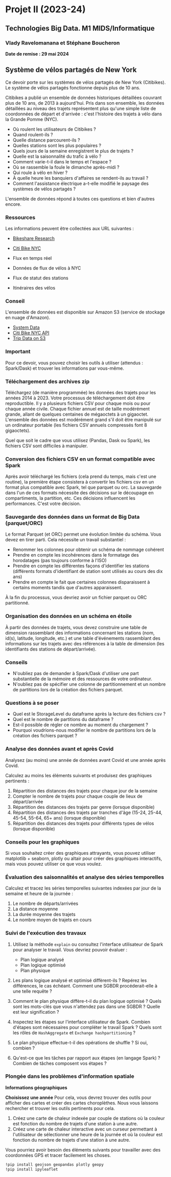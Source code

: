 # Projet II (2023-24)
## Technologies Big Data. M1 MIDS/Informatique

### Vlady Ravelomanana et Stéphane Boucheron

**Date de remise : 29 mai 2024**

## Système de vélos partagés de New York

Ce devoir porte sur les systèmes de vélos partagés de New York (Citibikes). Le système de vélos partagés fonctionne depuis plus de 10 ans.

Citibikes a publié un ensemble de données historiques détaillées couvrant plus de 10 ans, de 2013 à aujourd'hui. Pris dans son ensemble, les données détaillées au niveau des trajets représentent plus qu'une simple liste de coordonnées de départ et d'arrivée : c'est l'histoire des trajets à vélo dans la Grande Pomme (NYC).

- Où roulent les utilisateurs de Citibikes ?
- Quand roulent-ils ?
- Quelle distance parcourent-ils ?
- Quelles stations sont les plus populaires ?
- Quels jours de la semaine enregistrent le plus de trajets ?
- Quelle est la saisonnalité du trafic à vélo ?
- Comment varie-t-il dans le temps et l'espace ?
- Où se rassemble la foule le dimanche après-midi ?
- Qui roule à vélo en hiver ?
- À quelle heure les banquiers d'affaires se rendent-ils au travail ?
- Comment l'assistance électrique a-t-elle modifié le paysage des systèmes de vélos partagés ?

L'ensemble de données répond à toutes ces questions et bien d'autres encore.

### Ressources

Les informations peuvent être collectées aux URL suivantes :
- [Bikeshare Research](https://bikeshare-research.org)
- [Citi Bike NYC](https://citibikenyc.com)

- Flux en temps réel
- Données de flux de vélos à NYC
- Flux de statut des stations
- Itinéraires des vélos

### Conseil

L'ensemble de données est disponible sur Amazon S3 (service de stockage en nuage d'Amazon).
- [System Data](https://citibikenyc.com/system-data)
- [Citi Bike NYC API](https://api.citybik.es/citi-bike-nyc.json)
- [Trip Data on S3](https://s3.amazonaws.com/tripdata/index.html)

### Important

Pour ce devoir, vous pouvez choisir les outils à utiliser (attendus : Spark/Dask) et trouver les informations par vous-même.

### Téléchargement des archives zip

Téléchargez (de manière programmée) les données des trajets pour les années 2014 à 2023. Votre processus de téléchargement doit être reproductible. Il y a plusieurs fichiers CSV pour chaque mois ou pour chaque année civile. Chaque fichier annuel est de taille modérément grande, allant de quelques centaines de mégaoctets à un gigaoctet. L'ensemble des données est modérément grand s'il doit être manipulé sur un ordinateur portable (les fichiers CSV annuels compressés font 8 gigaoctets).

Quel que soit le cadre que vous utilisez (Pandas, Dask ou Spark), les fichiers CSV sont difficiles à manipuler.

### Conversion des fichiers CSV en un format compatible avec Spark

Après avoir téléchargé les fichiers (cela prend du temps, mais c'est une routine), la première étape consistera à convertir les fichiers csv en un format plus compatible avec Spark, tel que parquet ou orc. La sauvegarde dans l'un de ces formats nécessite des décisions sur le découpage en compartiments, la partition, etc. Ces décisions influencent les performances. C'est votre décision.

### Sauvegarde des données dans un format de Big Data (parquet/ORC)

Le format Parquet (et ORC) permet une évolution limitée du schéma. Vous devez en tirer parti. Cela nécessite un travail substantiel :
- Renommer les colonnes pour obtenir un schéma de nommage cohérent
- Prendre en compte les incohérences dans le formatage des horodatages (pas toujours conforme à l'ISO)
- Prendre en compte les différentes façons d'identifier les stations (différents formats d'identifiant de station sont utilisés au cours des dix ans)
- Prendre en compte le fait que certaines colonnes disparaissent à certains moments tandis que d'autres apparaissent.

À la fin du processus, vous devriez avoir un fichier parquet ou ORC partitionné.

### Organisation des données en un schéma en étoile

À partir des données de trajets, vous devez construire une table de dimension rassemblant des informations concernant les stations (nom, id(s), latitude, longitude, etc.) et une table d'événements rassemblant des informations sur les trajets avec des références à la table de dimension (les identifiants des stations de départ/arrivée).

### Conseils

- N'oubliez pas de demander à Spark/Dask d'utiliser une part substantielle de la mémoire et des ressources de votre ordinateur.
- N'oubliez pas de spécifier une colonne de partitionnement et un nombre de partitions lors de la création des fichiers parquet.

### Questions à se poser

- Quel est le StorageLevel du dataframe après la lecture des fichiers csv ?
- Quel est le nombre de partitions du dataframe ?
- Est-il possible de régler ce nombre au moment du chargement ?
- Pourquoi voudrions-nous modifier le nombre de partitions lors de la création des fichiers parquet ?

### Analyse des données avant et après Covid

Analysez (au moins) une année de données avant Covid et une année après Covid.

Calculez au moins les éléments suivants et produisez des graphiques pertinents :
1. Répartition des distances des trajets pour chaque jour de la semaine
2. Compter le nombre de trajets pour chaque couple de lieux de départ/arrivée
3. Répartition des distances des trajets par genre (lorsque disponible)
4. Répartition des distances des trajets par tranches d'âge (15-24, 25-44, 45-54, 55-64, 65+ ans) (lorsque disponible)
5. Répartition des distances des trajets pour différents types de vélos (lorsque disponible)

### Conseils pour les graphiques

Si vous souhaitez créer des graphiques attrayants, vous pouvez utiliser matplotlib + seaborn, plotly ou altair pour créer des graphiques interactifs, mais vous pouvez utiliser ce que vous voulez.

### Évaluation des saisonnalités et analyse des séries temporelles

Calculez et tracez les séries temporelles suivantes indexées par jour de la semaine et heure de la journée :
1. Le nombre de départs/arrivées
2. La distance moyenne
3. La durée moyenne des trajets
4. Le nombre moyen de trajets en cours

### Suivi de l'exécution des travaux

1. Utilisez la méthode `explain` ou consultez l'interface utilisateur de Spark pour analyser le travail. Vous devriez pouvoir évaluer :
   - Plan logique analysé
   - Plan logique optimisé
   - Plan physique

2. Les plans logique analysé et optimisé diffèrent-ils ? Repérez les différences, le cas échéant. Comment une SGBDR procéderait-elle à une telle requête ?

3. Comment le plan physique diffère-t-il du plan logique optimisé ? Quels sont les mots-clés que vous n'attendez pas dans une SGBDR ? Quelle est leur signification ?

4. Inspectez les étapes sur l'interface utilisateur de Spark. Combien d'étapes sont nécessaires pour compléter le travail Spark ? Quels sont les rôles de `HashAggregate` et `Exchange hashpartitioning` ?

5. Le plan physique effectue-t-il des opérations de shuffle ? Si oui, combien ?
6. Qu'est-ce que les tâches par rapport aux étapes (en langage Spark) ? Combien de tâches composent vos étapes ?

### Plongée dans les problèmes d'information spatiale

**Informations géographiques**

**Choisissez une année**
Pour cela, vous devrez trouver des outils pour afficher des cartes et créer des cartes choroplèthes. Nous vous laissons rechercher et trouver les outils pertinents pour cela.

1. Créez une carte de chaleur indexée par couple de stations où la couleur est fonction du nombre de trajets d'une station à une autre.
2. Créez une carte de chaleur interactive avec un curseur permettant à l'utilisateur de sélectionner une heure de la journée et où la couleur est fonction du nombre de trajets d'une station à une autre.

Vous pourriez avoir besoin des éléments suivants pour travailler avec des coordonnées GPS et tracer facilement les choses.

```bash
!pip install geojson geopandas plotly geopy
!pip install ipyleaflet
